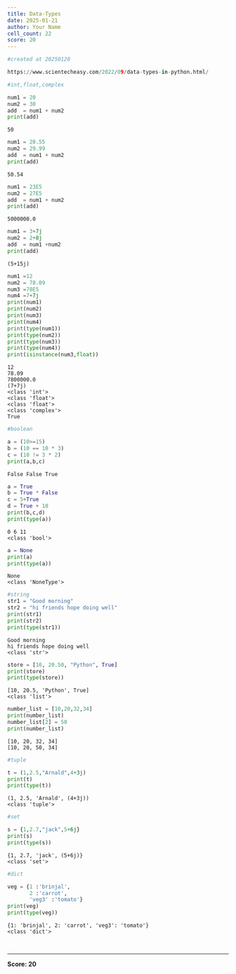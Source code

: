 ```yaml
---
title: Data-Types
date: 2025-01-21
author: Your Name
cell_count: 22
score: 20
---
```


```python
#created at 20250120
```


```python
https://www.scientecheasy.com/2022/09/data-types-in-python.html/
```


```python
#int,float,complex
```


```python
num1 = 20
num2 = 30
add  = num1 + num2 
print(add)
```

    50



```python
num1 = 20.55
num2 = 29.99
add  = num1 + num2
print(add)
```

    50.54



```python
num1 = 23E5
num2 = 27E5
add  = num1 + num2
print(add)
```

    5000000.0



```python
num1 = 3+7j
num2 = 2+8j
add  = num1 +num2
print(add)
```

    (5+15j)



```python
num1 =12
num2 = 78.09
num3 =78E5
num4 =7+7j
print(num1)
print(num2)
print(num3)
print(num4)
print(type(num1))
print(type(num2))
print(type(num3))
print(type(num4))
print(isinstance(num3,float))
```

    12
    78.09
    7800000.0
    (7+7j)
    <class 'int'>
    <class 'float'>
    <class 'float'>
    <class 'complex'>
    True



```python
#boolean
```


```python
a = (10>=15)
b = (10 == 10 * 3)
c = (10 != 3 * 2)
print(a,b,c)
```

    False False True



```python
a = True
b = True * False
c = 5+True
d = True + 10
print(b,c,d)
print(type(a))

```

    0 6 11
    <class 'bool'>



```python
a = None
print(a)
print(type(a))
```

    None
    <class 'NoneType'>



```python
#string
str1 = "Good morning"
str2 = "hi friends hope doing well"
print(str1)
print(str2)
print(type(str1))
```

    Good morning
    hi friends hope doing well
    <class 'str'>



```python
store = [10, 20.50, "Python", True]
print(store)
print(type(store))

```

    [10, 20.5, 'Python', True]
    <class 'list'>



```python
number_list = [10,20,32,34]
print(number_list)
number_list[2] = 50
print(number_list)
```

    [10, 20, 32, 34]
    [10, 20, 50, 34]



```python
#tuple
```


```python
t = (1,2.5,"Arnald",4+3j)
print(t)
print(type(t))
```

    (1, 2.5, 'Arnald', (4+3j))
    <class 'tuple'>



```python
#set
```


```python
s = {1,2.7,"jack",5+6j}
print(s)
print(type(s))
```

    {1, 2.7, 'jack', (5+6j)}
    <class 'set'>



```python
#dict  
```


```python
veg = {1 :'brinjal',
       2 :'carrot',
       'veg3' :'tomato'}
print(veg)
print(type(veg))
```

    {1: 'brinjal', 2: 'carrot', 'veg3': 'tomato'}
    <class 'dict'>



```python
    
```


---
**Score: 20**